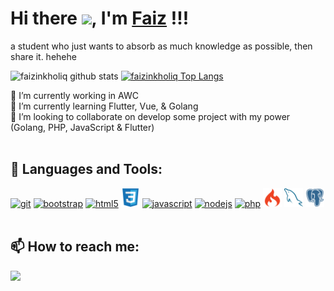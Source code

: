 
# Hi there <img src="https://media.giphy.com/media/hvRJCLFzcasrR4ia7z/giphy.gif" width="25px">, I'm <a href="https://github.com/faizinkholiq">Faiz<a> !!!

a student who just wants to absorb as much knowledge as possible, then share it. hehehe<br/>

![faizinkholiq github stats](https://github-readme-stats.vercel.app/api?username=faizinkholiq&theme=react&show_icons=true)
[![faizinkholiq Top Langs](https://github-readme-stats.vercel.app/api/top-langs/?username=faizinkholiq&layout=compact)](https://github.com/anuraghazra/github-readme-stats)

🔭 I’m currently working in AWC<br/>
🌱 I’m currently learning Flutter, Vue, & Golang<br/>
👯 I’m looking to collaborate on develop some project with my power (Golang, PHP, JavaScript & Flutter)
<br/><br/>
## 🔧 Languages and Tools:
[<img src="https://www.vectorlogo.zone/logos/git-scm/git-scm-icon.svg" alt="git" width="30" height="30"/>](https://git-scm.com/) <!-- [<img src="https://github.com/AliasIO/Wappalyzer/blob/master/src/drivers/webextension/images/icons/Docker.svg" alt="docker" width="50" height="30"/>](https://docker.org/) --> [<img src="https://github.com/detain/svg-logos/blob/master/svg/bootstrap-4.svg" alt="bootstrap" width="30" height="30"/>](https://getbootstrap.com) <!-- [<img src="https://www.vectorlogo.zone/logos/tailwindcss/tailwindcss-icon.svg" alt="tailwind" width="30" height="30"/>](https://tailwindcss.com) --> [<img src="https://www.vectorlogo.zone/logos/w3_html5/w3_html5-icon.svg" alt="html5" width="30" height="30"/>](https://www.w3.org/html/) [<img src="https://github.com/devicons/devicon/blob/master/icons/css3/css3-original.svg" alt="css3" width="30" height="30"/>](https://www.w3.org/Style/CSS/) [<img src="https://github.com/detain/svg-logos/blob/master/svg/logo-javascript.svg" alt="javascript" width="30" height="30"/>](https://developer.mozilla.org/id/docs/Web/JavaScript) <!-- [<img src="https://github.com/gilbarbara/logos/blob/master/logos/svelte-icon.svg" alt="svelte" width="30" height="30"/>](https://svelte.dev/) --> [<img src="https://www.vectorlogo.zone/logos/nodejs/nodejs-icon.svg" alt="nodejs" width="30" height="30"/>](https://nodejs.org/en/) <!-- [<img src="https://www.vectorlogo.zone/logos/expressjs/expressjs-ar21.svg" alt="express" width="60" height="30"/>](https://expressjs.com) --> [<img src="https://github.com/detain/svg-logos/blob/master/svg/php-1.svg" alt="php" width="50" height="30"/>](https://www.php.net/) [<img src="https://github.com/devicons/devicon/blob/master/icons/codeigniter/codeigniter-plain.svg" alt="codeigniter" width="30" height="30"/>](http://codeigniter.com/) <!-- [<img src="https://www.vectorlogo.zone/logos/golang/golang-official.svg" alt="go" width="60" height="30"/>](https://golang.org) --> <!-- [<img src="https://www.vectorlogo.zone/logos/flutterio/flutterio-icon.svg" alt="flutter" width="30" height="30"/>](https://flutter.dev) --> [<img src="https://github.com/devicons/devicon/blob/master/icons/mysql/mysql-original.svg" alt="mysql" width="30" height="30"/>](https://dev.mysql.com/) [<img src="https://github.com/devicons/devicon/blob/master/icons/postgresql/postgresql-plain.svg" alt="postgresql" width="30" height="30"/>](https://www.postgresql.org/) <!-- [<img src="https://github.com/devicons/devicon/blob/master/icons/linux/linux-original.svg" alt="linux" width="30" height="30"/>](https://linux.org/) -->
<br/><br/>
## 📫 How to reach me:
[<img src="https://img.shields.io/badge/Telegram-%40faizinkholiq-blue?style=for-the-badge&logo=telegram">](https://t.me/faizinkholiq)

<!-- 💬 Ask me about Web Development -->
<!-- 📫 How to reach me: nasrunfaizinkholiq@gmail.com -->
<!-- 😄 Pronouns: faizin -->
<!-- - 🤔 I’m looking for help with ... -->
<!-- - ⚡ Fun fact: ... -->
